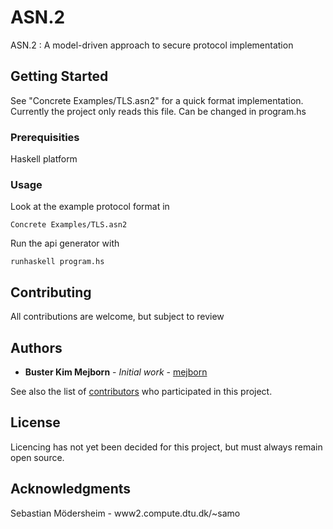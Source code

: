 # ASN.2
ASN.2 : A model-driven approach to secure protocol implementation

## Getting Started

See "Concrete Examples/TLS.asn2" for a quick format implementation.
Currently the project only reads this file. Can be changed in program.hs

### Prerequisities

Haskell platform

### Usage

Look at the example protocol format in

```
Concrete Examples/TLS.asn2
```

Run the api generator with

```
runhaskell program.hs
```

## Contributing

All contributions are welcome, but subject to review

## Authors

* **Buster Kim Mejborn** - *Initial work* - [mejborn](https://github.com/mejborn)

See also the list of [contributors](https://github.com/your/project/contributors) who participated in this project.

## License

Licencing has not yet been decided for this project, but must always remain open source.

## Acknowledgments

Sebastian Mödersheim - www2.compute.dtu.dk/~samo